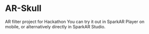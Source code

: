 # AR-Skull
AR filter project for Hackathon
You can try it out in SparkAR Player on mobile, or alternatively directly in SparkAR Studio.
